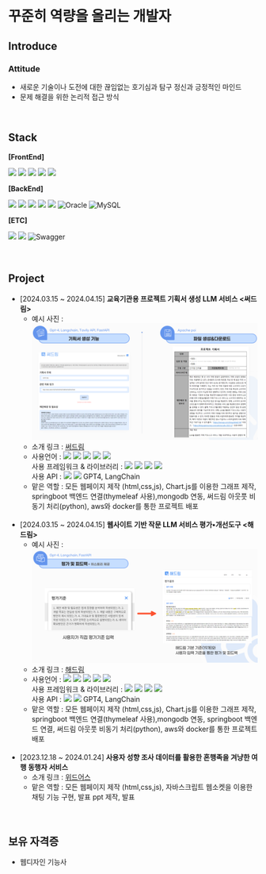 # 꾸준히 역량을 올리는 개발자

## Introduce

### Attitude

- 새로운 기술이나 도전에 대한 끊임없는 호기심과 탐구 정신과 긍정적인 마인드
- 문제 해결을 위한 논리적 접근 방식

</br>

## Stack

**[FrontEnd]**

<img src="https://img.shields.io/badge/html5-E34F26?style=for-the-badge&logo=html5&logoColor=white"> <img src="https://img.shields.io/badge/css-1572B6?style=for-the-badge&logo=css3&logoColor=white"> <img src="https://img.shields.io/badge/javascript-F7DF1E?style=for-the-badge&logo=javascript&logoColor=black"> <img src="https://img.shields.io/badge/jquery-0769AD?style=for-the-badge&logo=jquery&logoColor=white"> <img src="https://img.shields.io/badge/react-61DAFB?style=for-the-badge&logo=react&logoColor=black">

**[BackEnd]**

<img src="https://img.shields.io/badge/node.js-339933?style=for-the-badge&logo=Node.js&logoColor=white"> <img src="https://img.shields.io/badge/mongoDB-47A248?style=for-the-badge&logo=MongoDB&logoColor=white"> <img src="https://img.shields.io/badge/java-007396?style=for-the-badge&logo=java&logoColor=white"> <img src="https://img.shields.io/badge/springboot-6DB33F?style=for-the-badge&logo=springboot&logoColor=white"> <img src="https://img.shields.io/badge/gradle-02303A?style=for-the-badge&logo=gradle&logoColor=white"> ![Oracle](https://img.shields.io/badge/Oracle-F80000?style=for-the-badge&logo=oracle&logoColor=white) ![MySQL](https://img.shields.io/badge/mysql-4479A1.svg?style=for-the-badge&logo=mysql&logoColor=white)

**[ETC]**

<img src="https://img.shields.io/badge/git-F05032?style=for-the-badge&logo=git&logoColor=white"> <img src="https://img.shields.io/badge/github-181717?style=for-the-badge&logo=github&logoColor=white"> ![Swagger](https://img.shields.io/badge/-Swagger-%23Clojure?style=for-the-badge&logo=swagger&logoColor=white)
</br></br></br>

## Project

- [2024.03.15 ~ 2024.04.15] **교육기관용 프로젝트 기획서 생성 LLM 서비스 <써드림>**
  - 예시 사진 : ![써드림](./image/써드림예시.png)
  - 소개 링크 : [써드림](https://github.com/Gosegu2024/Surdream)
  - 사용언어 : <img src="https://img.shields.io/badge/java-007396?style=flat-square&logo=java&logoColor=white"/> <img src="https://img.shields.io/badge/Python-3776AB?style=flat-square&logo=Python&logoColor=white"/> <img src="https://img.shields.io/badge/JavaScript-F7DF1E?style=flat-square&logo=javascript&logoColor=black"/> <img src="https://img.shields.io/badge/HTML5-E34F26?style=flat-square&logo=html5&logoColor=white"/> <img src="https://img.shields.io/badge/CSS3-1572B6?style=flat-square&logo=css3&logoColor=white"/></br>
    사용 프레임워크 & 라이브러리 : <img src="https://img.shields.io/badge/SpringBoot-6DB33F?style=flat-square&logo=SpringBoot&logoColor=white"> <img src="https://img.shields.io/badge/Gradle-02303A?style=flat-square&logo=Gradle&logoColor=white"> <img src="https://img.shields.io/badge/Thymeleaf-005F0F?style=flat-square&logo=Thymeleaf&logoColor=white"> <img src="https://img.shields.io/badge/jQuery-0769AD?style=flat-square&logo=jQuery&logoColor=white"> </br>
    사용 API : <img src="https://img.shields.io/badge/fastapi-009688?style=flat-square&logo=fastapi&logoColor=white"> <img src="https://img.shields.io/badge/pypi-3775A9?style=flat-square&logo=pypi&logoColor=white">  GPT4, LangChain </br>
  - 맡은 역할 : 모든 웹페이지 제작 (html,css,js), Chart.js를 이용한 그래프 제작, springboot 백엔드 연결(thymeleaf 사용),mongodb 연동, 써드림 아웃풋 비동기 처리(python), aws와 docker를 통한 프로젝트 배포</br></br>
- [2024.03.15 ~ 2024.04.15] **웹사이트 기반 작문 LLM 서비스 평가•개선도구 <해드림>**
  - 예시 사진 : ![해드림](./image/해드림예시.png)
  - 소개 링크 : [해드림](https://github.com/Gosegu2024/Haedream)
  - 사용언어 : <img src="https://img.shields.io/badge/java-007396?style=flat-square&logo=java&logoColor=white"/> <img src="https://img.shields.io/badge/Python-3776AB?style=flat-square&logo=Python&logoColor=white"/> <img src="https://img.shields.io/badge/JavaScript-F7DF1E?style=flat-square&logo=javascript&logoColor=black"/> <img src="https://img.shields.io/badge/HTML5-E34F26?style=flat-square&logo=html5&logoColor=white"/> <img src="https://img.shields.io/badge/CSS3-1572B6?style=flat-square&logo=css3&logoColor=white"/></br>
    사용 프레임워크 & 라이브러리 : <img src="https://img.shields.io/badge/SpringBoot-6DB33F?style=flat-square&logo=SpringBoot&logoColor=white"> <img src="https://img.shields.io/badge/Gradle-02303A?style=flat-square&logo=Gradle&logoColor=white"> <img src="https://img.shields.io/badge/Thymeleaf-005F0F?style=flat-square&logo=Thymeleaf&logoColor=white"> <img src="https://img.shields.io/badge/jQuery-0769AD?style=flat-square&logo=jQuery&logoColor=white"> </br>
    사용 API : <img src="https://img.shields.io/badge/fastapi-009688?style=flat-square&logo=fastapi&logoColor=white"> <img src="https://img.shields.io/badge/pypi-3775A9?style=flat-square&logo=pypi&logoColor=white">  GPT4, LangChain </br>
  - 맡은 역할 : 모든 웹페이지 제작 (html,css,js), Chart.js를 이용한 그래프 제작, springboot 백엔드 연결(thymeleaf 사용),mongodb 연동, springboot 백엔드 연결, 써드림 아웃풋 비동기 처리(python), aws와 docker를 통한 프로젝트 배포</br></br>
- [2023.12.18 ~ 2024.01.24] **사용자 성향 조사 데이터를 활용한 혼행족을 겨냥한 여행 동행자 서비스**
  - 소개 링크 : [위드어스](https://github.com/2023-SMHRD-IS-AI1/WithusRepo)
  - 맡은 역할 : 모든 웹페이지 제작 (html,css,js), 자바스크립트 웹소켓을 이용한 채팅 기능 구현, 발표 ppt 제작, 발표</br></br>
    </br>

## 보유 자격증

- 웹디자인 기능사
